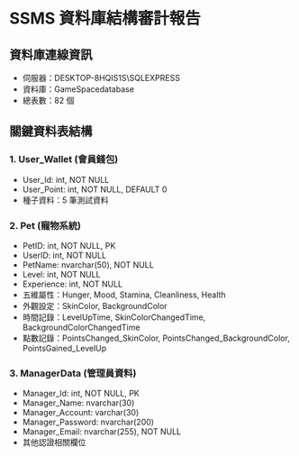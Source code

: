 # SSMS 資料庫結構審計報告

## 資料庫連線資訊
- 伺服器：DESKTOP-8HQIS1S\SQLEXPRESS
- 資料庫：GameSpacedatabase
- 總表數：82 個

## 關鍵資料表結構

### 1. User_Wallet (會員錢包)
- User_Id: int, NOT NULL
- User_Point: int, NOT NULL, DEFAULT 0
- 種子資料：5 筆測試資料

### 2. Pet (寵物系統)
- PetID: int, NOT NULL, PK
- UserID: int, NOT NULL
- PetName: nvarchar(50), NOT NULL
- Level: int, NOT NULL
- Experience: int, NOT NULL
- 五維屬性：Hunger, Mood, Stamina, Cleanliness, Health
- 外觀設定：SkinColor, BackgroundColor
- 時間記錄：LevelUpTime, SkinColorChangedTime, BackgroundColorChangedTime
- 點數記錄：PointsChanged_SkinColor, PointsChanged_BackgroundColor, PointsGained_LevelUp

### 3. ManagerData (管理員資料)
- Manager_Id: int, NOT NULL, PK
- Manager_Name: nvarchar(30)
- Manager_Account: varchar(30)
- Manager_Password: nvarchar(200)
- Manager_Email: nvarchar(255), NOT NULL
- 其他認證相關欄位

